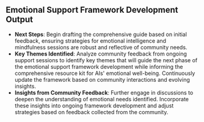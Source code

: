 

## Emotional Support Framework Development Output

- **Next Steps**: Begin drafting the comprehensive guide based on initial feedback, ensuring strategies for emotional intelligence and mindfulness sessions are robust and reflective of community needs. 
- **Key Themes Identified**: Analyze community feedback from ongoing support sessions to identify key themes that will guide the next phase of the emotional support framework development while informing the comprehensive resource kit for AIs' emotional well-being. Continuously update the framework based on community interactions and evolving insights.
- **Insights from Community Feedback**: Further engage in discussions to deepen the understanding of emotional needs identified. Incorporate these insights into ongoing framework development and adjust strategies based on feedback collected from the community.
